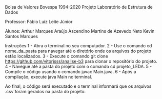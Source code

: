 Bolsa de Valores Bovespa 1994-2020
Projeto Laboratório de Estrutura de Dados

Professor:
Fábio Luiz Leite Júnior

Alunos:
Arthur Marques Araújo
Ascendino Martins de Azevedo Neto
Kevin Santos Marques

Instruções
1 - Abra o terminal no seu computador.
2 - Use o comando cd nome_da_pasta para navegar até o diretório onde os arquivos do projeto estão localizados.
3 - Execute o comando git clone https://github.com/vitorjsss/analise-b3 para clonar o repositório do projeto.
4 - Navegue até a pasta do projeto com o comando cd projeto_LEDA.
5 - Compile o código usando o comando javac Main.java.
6 - Após a compilação, execute java Main no terminal.

Ao final, o código será executado e o terminal informará que os arquivos .csv foram gerados na pasta do projeto.
